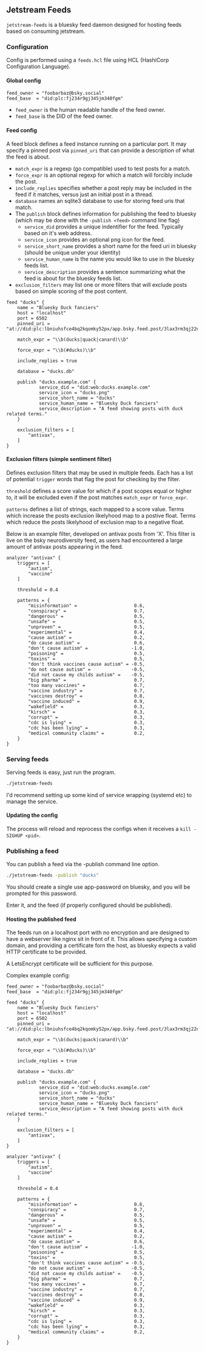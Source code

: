 ## Jetstream Feeds

`jetstream-feeds` is a bluesky feed daemon designed for hosting feeds based on consuming jetstream. 

### Configuration

Config is performed using a `feeds.hcl` file using HCL (HashiCorp Configuration Language).

#### Global config

```hcl
feed_owner = "foobarbaz@bsky.social"
feed_base  = "did:plc:fj234r9gj345jm340fgm"
```

- `feed_owner` is the human readable handle of the feed owner.
- `feed_base` is the DID of the feed owner.

#### Feed config

A feed block defines a feed instance running on a particular port. It may specify a pinned post via `pinned_uri` that can provide a description of what the feed is about.

- `match_expr` is a regexp (go compatible) used to test posts for a match.
- `force_expr` is an optional regexp for which a match will forcibly include the post.
- `include_replies` specifies whether a post reply may be included in the feed if it matches, versus just an initial post in a thread.
- `database` names an sqlite3 database to use for storing feed uris that match.
- The `publish` block defines information for publishing the feed to bluesky (which may be done with the `-publish <feed>` command line flag)
  - `service_did` provides a unique indentifier for the feed. Typically based on it's web address.
  - `service_icon` provides an optional png icon for the feed. 
  - `service_short_name` provides a short name for the feed uri in bluesky (should be unique under your identity)
  - `service_human_name` is the name you would like to use in the bluesky feeds list.
  - `service_description` provides a sentence summarizing what the feed is about for the bluesky feeds list.
- `exclusion_filters` may list one or more filters that will exclude posts based on simple scoring of the post content.

```hcl
feed "ducks" {
    name = "Bluesky Duck fanciers"
    host = "localhost"
    port = 6502
    pinned_uri = "at://did:plc:lbniuhsfce4bq2kqomky52px/app.bsky.feed.post/3lax3rm3qj22n"

    match_expr = "\\b(ducks|quack|canard)\\b"

    force_expr = "\\b(#ducks)\\b"

    include_replies = true

	database = "ducks.db"

	publish "ducks.example.com" {
            service_did = "did:web:ducks.example.com"
            service_icon = "ducks.png"
            service_short_name = "ducks"
            service_human_name = "Bluesky Duck fanciers"
            service_description = "A feed showing posts with duck related terms."
	}

	exclusion_filters = [
	    "antivax",
	]
}
```

#### Exclusion filters (simple sentiment filter)

Defines exclusion filters that may be used in multiple feeds. Each has a list of potential `trigger` words that flag the post for checking by the filter.

`threshold` defines a score value for which if a post scopes equal or higher to, it will be excluded even if the post matches `match_expr` or `force_expr`.

`patterns` defines a list of strings, each mapped to a score value. Terms which increase the posts exclusion likelyhood map to a postive float.  Terms which reduce the posts likelyhood of exclusion map to a negative float. 

Below is an example filter, developed on antivax posts from 'X'.  This filter is live on the bsky neurodiversity feed, as users had encountered a large amount of antivax posts appearing in the feed. 

```hcl
analyzer "antivax" {
    triggers = [
        "autism",
        "vaccine"
    ]

    threshold = 0.4

    patterns = {
        "misinformation" =                     0.6,
        "conspiracy" =                         0.7,
        "dangerous" =                          0.5,
        "unsafe" =                             0.5,
        "unproven" =                           0.5,
        "experimental" =                       0.4,
        "cause autism" =                       0.2,
        "do cause autism" =                    0.6,
        "don't cause autism" =                -1.0,
        "poisoning" =                          0.5,
        "toxins" =                             0.5,
        "don't think vaccines cause autism" = -0.5,
        "do not cause autism" =               -0.5,
        "did not cause my childs autism" =    -0.5,
        "big pharma" =                         0.7,
        "too many vaccines" =                  0.7,
        "vaccine industry" =                   0.7,
        "vaccines destroy" =                   0.8,
        "vaccine induced" =                    0.9,
        "wakefield" =                          0.3,
        "kirsch" =                             0.3,
        "corrupt" =                            0.3,
        "cdc is lying" =                       0.3,
        "cdc has been lying" =                 0.3,
        "medical community claims" =           0.2,
    }
}
```

### Serving feeds

Serving feeds is easy, just run the program. 

```sh
./jetstream-feeds 
```

I'd recommend setting up some kind of service wrapping (systemd etc) to manage the service.

#### Updating the config

The process will reload and reprocess the configs when it receives a `kill -SIGHUP <pid>`.

### Publishing a feed

You can publish a feed via the -publish command line option. 

```sh
./jetstream-feeds -publish "ducks"
```

You should create a single use app-password on bluesky, and you will be prompted for this password. 

Enter it, and the feed (if properly configured should be published).

#### Hosting the published feed

The feeds run on a localhost port with no encryption and are designed to have a webserver like nginx sit in front of it. This allows specifying a custom domain, and providing a certificate forn the host, as bluesky expects a valid HTTP certificate to be provided.  

A LetsEncrypt certificate will be sufficient for this purpose. 

Complex example config:

```hcl
feed_owner = "foobarbaz@bsky.social"
feed_base  = "did:plc:fj234r9gj345jm340fgm"

feed "ducks" {
    name = "Bluesky Duck fanciers"
    host = "localhost"
    port = 6502
    pinned_uri = "at://did:plc:lbniuhsfce4bq2kqomky52px/app.bsky.feed.post/3lax3rm3qj22n"

    match_expr = "\\b(ducks|quack|canard)\\b"

    force_expr = "\\b(#ducks)\\b"

    include_replies = true

	database = "ducks.db"

	publish "ducks.example.com" {
            service_did = "did:web:ducks.example.com"
            service_icon = "ducks.png"
            service_short_name = "ducks"
            service_human_name = "Bluesky Duck fanciers"
            service_description = "A feed showing posts with duck related terms."
	}

	exclusion_filters = [
	    "antivax",
	]
}

analyzer "antivax" {
    triggers = [
        "autism",
        "vaccine"
    ]

    threshold = 0.4

    patterns = {
        "misinformation" =                     0.6,
        "conspiracy" =                         0.7,
        "dangerous" =                          0.5,
        "unsafe" =                             0.5,
        "unproven" =                           0.5,
        "experimental" =                       0.4,
        "cause autism" =                       0.2,
        "do cause autism" =                    0.6,
        "don't cause autism" =                -1.0,
        "poisoning" =                          0.5,
        "toxins" =                             0.5,
        "don't think vaccines cause autism" = -0.5,
        "do not cause autism" =               -0.5,
        "did not cause my childs autism" =    -0.5,
        "big pharma" =                         0.7,
        "too many vaccines" =                  0.7,
        "vaccine industry" =                   0.7,
        "vaccines destroy" =                   0.8,
        "vaccine induced" =                    0.9,
        "wakefield" =                          0.3,
        "kirsch" =                             0.3,
        "corrupt" =                            0.3,
        "cdc is lying" =                       0.3,
        "cdc has been lying" =                 0.3,
        "medical community claims" =           0.2,
    }
}
```